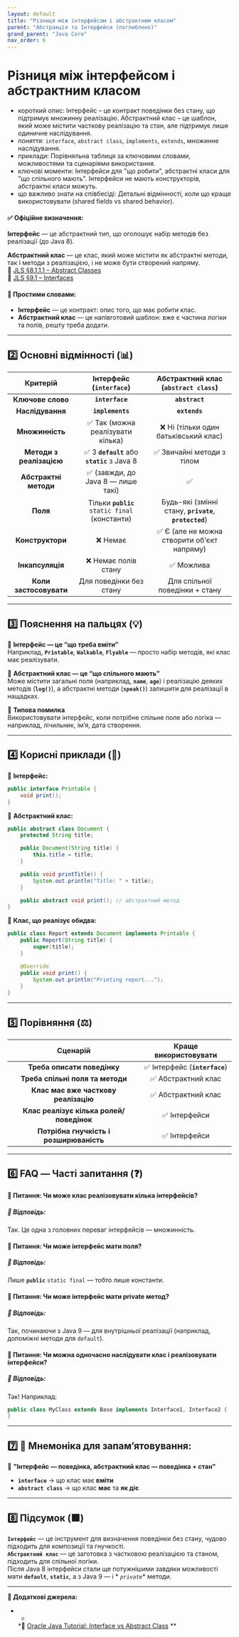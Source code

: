```yaml
---
layout: default
title: "Різниця між інтерфейсом і абстрактним класом"
parent: "Абстракція та Інтерфейси (поглиблено)"
grand_parent: "Java Core"
nav_order: 6
---
```


# Різниця між інтерфейсом і абстрактним класом

* короткий опис: Інтерфейс – це контракт поведінки без стану, що підтримує множинну реалізацію. Абстрактний клас – це
  шаблон, який може містити часткову реалізацію та стан, але підтримує лише одиничне наслідування.
* поняття: `interface`, `abstract class`, `implements`, `extends`, множинне наслідування.
* приклади: Порівняльна таблиця за ключовими словами, можливостями та сценаріями використання.
* ключові моменти: Інтерфейси для "що робити", абстрактні класи для "що спільного мають". Інтерфейси не мають
  конструкторів, абстрактні класи можуть.
* що важливо знати на співбесіді: Детальні відмінності, коли що краще використовувати (shared fields vs shared
  behavior).

#### **✅ Офіційне визначення:**

**Інтерфейс** — це абстрактний тип, що оголошує набір методів без реалізації (до Java 8).

**Абстрактний клас** — це клас, який може містити як абстрактні методи, так і методи з реалізацією, і не може бути
створений напряму.  
🔗 [JLS §8.1.1.1 – Abstract Classes](https://docs.oracle.com/javase/specs/jls/se21/html/jls-8.html#jls-8.1.1.1)  
🔗 [JLS §9.1 – Interfaces](https://docs.oracle.com/javase/specs/jls/se21/html/jls-9.html#jls-9.1)

#### **🧠 Простими словами:**

* **Інтерфейс** — це контракт: опис того, що має робити клас.
* **Абстрактний клас** — це напівготовий шаблон: вже є частина логіки та полів, решту треба додати.

---

## **2️⃣ Основні відмінності (📊)**

|         Критерій         |            Інтерфейс (`interface`)             |           Абстрактний клас (`abstract class`)           |
|:------------------------:|:----------------------------------------------:|:-------------------------------------------------------:|
|    **Ключове слово**     |                **`interface`**                 |                     **`abstract`**                      |
|     **Наслідування**     |                **`implements`**                |                      **`extends`**                      |
|     **Множинність**      |        ✅ Так (можна реалізувати кілька)        |          ❌ Ні (тільки один батьківський клас)           |
| **Методи з реалізацією** |  ✅ З **`default`** або **`static`** з Java 8   |                ✅ Звичайні методи з тілом                |
|  **Абстрактні методи**   |       ✅ (завжди, до Java 8 — лише такі)        |                            ✅                            |
|         **Поля**         | Тільки **`public`** `static final` (константи) | Будь-які (змінні стану, **`private`**, **`protected`**) |
|     **Конструктори**     |                    ❌ Немає                     |       ✅ Є (але не можна створити об'єкт напряму)        |
|     **Інкапсуляція**     |              ❌ Немає полів стану               |                        ✅ Можлива                        |
|  **Коли застосовувати**  |            Для поведінки без стану             |             Для спільної поведінки \+ стану             |

---

## **3️⃣ Пояснення на пальцях (💡)**

🔸 **Інтерфейс — це “що треба вміти”**  
Наприклад, **`Printable`**, **`Walkable`**, **`Flyable`** — просто набір методів, які клас має реалізувати.

🔸 **Абстрактний клас — це “що спільного мають”**  
Може містити загальні поля (наприклад, **`name`**, **`age`**) і реалізацію деяких методів (**`log()`**), а абстрактні
методи (**`speak()`**) залишити для реалізації в нащадках.

🔸 **Типова помилка**  
Використовувати інтерфейс, коли потрібне спільне поле або логіка — наприклад, лічильник, ім’я, дата створення.

---

## **4️⃣ Корисні приклади (🧪)**

🔻 **Інтерфейс:**

```java
public interface Printable {
    void print();
}

```

🔻 **Абстрактний клас:**

```java
public abstract class Document {
    protected String title;

    public Document(String title) {
        this.title = title;
    }

    public void printTitle() {
        System.out.println("Title: " + title);
    }

    public abstract void print(); // абстрактний метод
}
```

🔻 **Клас, що реалізує обидва:**

```java
public class Report extends Document implements Printable {
    public Report(String title) {
        super(title);
    }

    @Override
    public void print() {
        System.out.println("Printing report...");
    }
}
```

---

## **5️⃣ Порівняння (⚖️)**

|                 Сценарій                 |     Краще використовувати     |
|:----------------------------------------:|:-----------------------------:|
|       **Треба описати поведінку**        | ✅ Інтерфейс (**`interface`**) |
|     **Треба спільні поля та методи**     |      ✅ Абстрактний клас       |
|   **Клас має вже часткову реалізацію**   |      ✅ Абстрактний клас       |
| **Клас реалізує кілька ролей/поведінок** |         ✅ Інтерфейси          |
| **Потрібна гнучкість і розширюваність**  |         ✅ Інтерфейси          |

---

## **6️⃣ FAQ — Часті запитання (❓)**

#### **🔹 Питання: Чи може клас реалізовувати кілька інтерфейсів?**

##### **💬 Відповідь:**

Так. Це одна з головних переваг інтерфейсів — множинність.

####  

#### **🔹 Питання: Чи може інтерфейс мати поля?**

##### **💬 Відповідь:**

Лише **`public`** `static final` — тобто лише константи.

####  

#### **🔹 Питання: Чи може інтерфейс мати private метод?**

##### **💬 Відповідь:**

Так, починаючи з Java 9 — для внутрішньої реалізації (наприклад, допоміжні методи для `default`).

####  

#### **🔹 Питання: Чи можна одночасно наслідувати клас і реалізовувати інтерфейси?**

##### **💬 Відповідь:**

Так\! Наприклад:

```java
public class MyClass extends Base implements Interface1, Interface2 {
}
```

---

## **7️⃣ 🧠 Мнемоніка для запам’ятовування:**

📌 **"Інтерфейс — поведінка, абстрактний клас — поведінка \+ стан"**

* **`interface`** → що клас має **вміти**
* **`abstract class`** → що клас **має** та **як діє**

---

## **8️⃣ Підсумок (🟩)**

**`Інтерфейс`** — це інструмент для визначення поведінки без стану, чудово підходить для композиції та гнучкості.  
**`Абстрактний клас`** — це заготовка з частковою реалізацією та станом, підходить для спільної логіки.  
Після Java 8 інтерфейси стали ще потужнішими завдяки можливості мати **`default`**, **`static`**, а з Java 9 — і *
*`private`** методи.

---

**📎 Додаткові джерела:**

* *
  *🔗 [Oracle Java Tutorial: Interface vs Abstract Class](https://docs.oracle.com/javase/tutorial/java/IandI/abstract.html)
  **